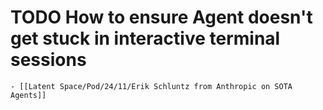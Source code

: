 # TODO How to ensure Agent doesn't get stuck in interactive terminal sessions
	- [[Latent Space/Pod/24/11/Erik Schluntz from Anthropic on SOTA Agents]]